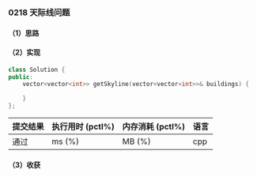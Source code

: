 ### 0218 天际线问题

#### （1）思路

#### （2）实现

```cpp
class Solution {
public:
    vector<vector<int>> getSkyline(vector<vector<int>>& buildings) {

    }
};
```

| 提交结果 | 执行用时 (pctl%) | 内存消耗 (pctl%) | 语言 |
|:---------|:-----------------|:-----------------|:-----|
| 通过     |  ms (%)   |  MB (%)  | cpp  |

#### （3）收获

